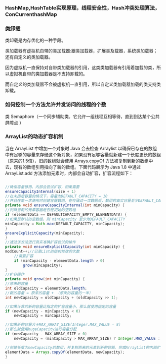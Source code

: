 ### HashMap,HashTable实现原理，线程安全性，Hash冲突处理算法，ConCurrenthashMap


### 类卸载

类卸载是内存优化的一种手段。

类加载器有虚拟机自带的类加载器:跟类加载器，扩展类及载器，系统类加载器；还有自定义的类加载器。

因为虚拟机一直保持对自带类加载器的引用，这类类加载器有引用着加载的类，所以虚拟机自带的类加载器是不支持卸载的。

而自定义的类加载器不会被虚拟机一直引用，所以自定义类加载器加载的类支持类卸载。


### 如何控制一个方法允许并发访问的线程的个数

类 Semaphore（一个同步辅助类，它允许一组线程互相等待，直到到达某个公共屏障点 ）

### ArrayList的动态扩容机制

当在 ArrayList 中增加一个对象时 Java 会去检查 Arraylist 以确保已存在的数组中有足够的容量来存储这个新对象，如果没有足够容量就新建一个长度更长的数组（原来的1.5倍），旧的数组就会使用 Arrays.copyOf 方法被复制到新的数组中去，现有的数组引用指向了新的数组。下面代码展示为 Java 1.8 中通过 ArrayList.add 方法添加元素时，内部会自动扩容，扩容流程如下：

```java

//确保容量够用，内部会尝试扩容，如果需要
ensureCapacityInternal(size + 1)
//在未指定容量的情况下，容量为DEFAULT_CAPACITY = 10
//并且在第一次使用时创建容器数组，在存储过一次数据后，数组的真实容量至少DEFAULT_CAPACITY
private void ensureCapacityInternal(int minCapacity) {
//判断当前的元素容器是否是初始的空数组
if (elementData == DEFAULTCAPACITY_EMPTY_ELEMENTDATA) {
//如果是默认的空数组，则 minCapacity 至少为DEFAULT_CAPACITY
minCapacity = Math.max(DEFAULT_CAPACITY, minCapacity);
}
ensureExplicitCapacity(minCapacity);
}
//通过该方法进行真实准确扩容尝试的操作
private void ensureExplicitCapacity(int minCapacity) {
modCount++;//记录List的结构修改的次数
    //需要扩容
    if (minCapacity - elementData.length > 0)
        grow(minCapacity);
}
//扩容操作
private void grow(int minCapacity) {
//原来的容量
int oldCapacity = elementData.length;
//新的容量 = 原来的容量 + （原来的容量的一半）
int newCapacity = oldCapacity + (oldCapacity >> 1);

//如果计算的新的容量比指定的扩容容量小，那么就使用指定的容量
if (newCapacity - minCapacity < 0)
    newCapacity = minCapacity;

//如果新的容量大于MAX_ARRAY_SIZE(Integer.MAX_VALUE - 8)
//那么就使用hugeCapacity进行容量分配
if (newCapacity - MAX_ARRAY_SIZE > 0)
    newCapacity = (minCapacity > MAX_ARRAY_SIZE) ? Integer.MAX_VALUE : MAX_ARRAY_SIZE;

//创建长度为newCapacity的数组，并复制原来的元素到新的容器，完成ArrayList的内部扩容
elementData = Arrays.copyOf(elementData, newCapacity);
}

```

### 
